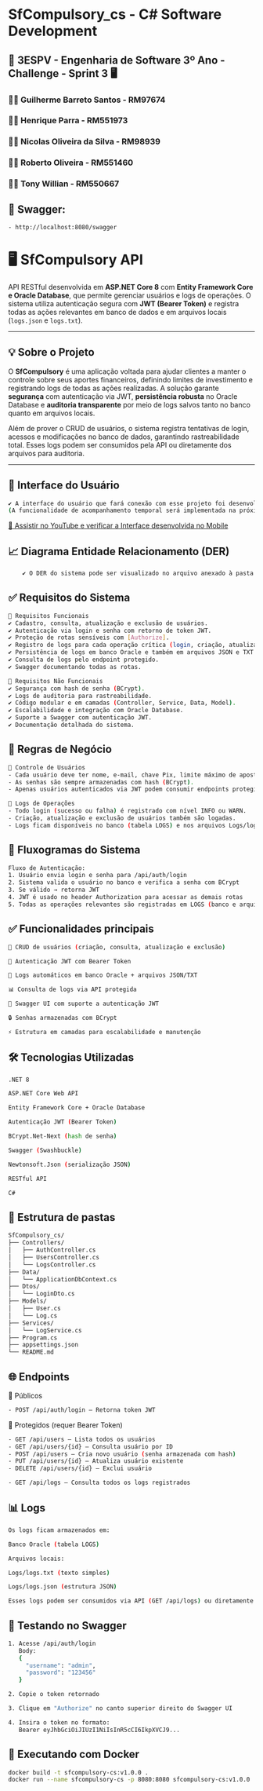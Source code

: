 ﻿# SfCompulsory_cs - C# Software Development

## 🚀 3ESPV - Engenharia de Software 3º Ano - Challenge - Sprint 3 🖥️
### 🧑‍💻 Guilherme Barreto Santos - RM97674
### 🧑‍💻 Henrique Parra - RM551973
### 🧑‍💻 Nicolas Oliveira da Silva - RM98939
### 🧑‍💻 Roberto Oliveira - RM551460
### 🧑‍💻 Tony Willian - RM550667

## 📄 Swagger:
	- http://localhost:8080/swagger

# 🖥️  SfCompulsory API

API RESTful desenvolvida em **ASP.NET Core 8** com **Entity Framework Core e Oracle Database**, que permite gerenciar usuários e logs de operações. O sistema utiliza autenticação segura com **JWT (Bearer Token)** e registra todas as ações relevantes em banco de dados e em arquivos locais (`logs.json` e `logs.txt`).

---

## 💡 Sobre o Projeto

O **SfCompulsory** é uma aplicação voltada para ajudar clientes a manter o controle sobre seus aportes financeiros, definindo limites de investimento e registrando logs de todas as ações realizadas. A solução garante **segurança** com autenticação via JWT, **persistência robusta** no Oracle Database e **auditoria transparente** por meio de logs salvos tanto no banco quanto em arquivos locais.

Além de prover o CRUD de usuários, o sistema registra tentativas de login, acessos e modificações no banco de dados, garantindo rastreabilidade total. Esses logs podem ser consumidos pela API ou diretamente dos arquivos para auditoria.

---
## 📱 Interface do Usuário
```bash
✔️ A interface do usuário que fará conexão com esse projeto foi desenvolvida em React Native na disciplina de Mobile Development, e pode ser conferida neste link:  
(A funcionalidade de acompanhamento temporal será implementada na próxima sprint, apesar do painel já estar concluído no front-end.)
```
[🔗 Assistir no YouTube e verificar a Interface desenvolvida no Mobile](https://www.youtube.com/watch?v=-WHlevglnhs)  



## 📈 Diagrama Entidade Relacionamento (DER)
```bash
    ✔️ O DER do sistema pode ser visualizado no arquivo anexado à pasta raíz do projeto de nome: "diagrama_ER.png"
```

## ✅ Requisitos do Sistema
```bash
🔹 Requisitos Funcionais
✔️ Cadastro, consulta, atualização e exclusão de usuários.
✔️ Autenticação via login e senha com retorno de token JWT.
✔️ Proteção de rotas sensíveis com [Authorize].
✔️ Registro de logs para cada operação crítica (login, criação, atualização e exclusão).
✔️ Persistência de logs em banco Oracle e também em arquivos JSON e TXT.
✔️ Consulta de logs pelo endpoint protegido.
✔️ Swagger documentando todas as rotas.

🔹 Requisitos Não Funcionais
✔️ Segurança com hash de senha (BCrypt).
✔️ Logs de auditoria para rastreabilidade.
✔️ Código modular e em camadas (Controller, Service, Data, Model).
✔️ Escalabilidade e integração com Oracle Database.
✔️ Suporte a Swagger com autenticação JWT.
✔️ Documentação detalhada do sistema.
```

## 🔄 Regras de Negócio
```bash
🔐 Controle de Usuários
- Cada usuário deve ter nome, e-mail, chave Pix, limite máximo de aposta, username e senha.
- As senhas são sempre armazenadas com hash (BCrypt).
- Apenas usuários autenticados via JWT podem consumir endpoints protegidos.

🧾 Logs de Operações
- Todo login (sucesso ou falha) é registrado com nível INFO ou WARN.
- Criação, atualização e exclusão de usuários também são logadas.
- Logs ficam disponíveis no banco (tabela LOGS) e nos arquivos Logs/logs.json e Logs/logs.txt.
```

## 🧩 Fluxogramas do Sistema
```bash
Fluxo de Autenticação:
1. Usuário envia login e senha para /api/auth/login
2. Sistema valida o usuário no banco e verifica a senha com BCrypt
3. Se válido → retorna JWT
4. JWT é usado no header Authorization para acessar as demais rotas
5. Todas as operações relevantes são registradas em LOGS (banco e arquivos)
```

## ✅ Funcionalidades principais
```bash
👤 CRUD de usuários (criação, consulta, atualização e exclusão)

🔐 Autenticação JWT com Bearer Token

🧾 Logs automáticos em banco Oracle + arquivos JSON/TXT

📊 Consulta de logs via API protegida

📄 Swagger UI com suporte a autenticação JWT

🔒 Senhas armazenadas com BCrypt

⚡ Estrutura em camadas para escalabilidade e manutenção
```

## 🛠️ Tecnologias Utilizadas
```bash
.NET 8

ASP.NET Core Web API

Entity Framework Core + Oracle Database

Autenticação JWT (Bearer Token)

BCrypt.Net-Next (hash de senha)

Swagger (Swashbuckle)

Newtonsoft.Json (serialização JSON)

RESTful API

C#
```

## 📁 Estrutura de pastas
```bash
SfCompulsory_cs/
├── Controllers/
│   ├── AuthController.cs
│   ├── UsersController.cs
│   └── LogsController.cs
├── Data/
│   └── ApplicationDbContext.cs
├── Dtos/
│   └── LoginDto.cs
├── Models/
│   ├── User.cs
│   └── Log.cs
├── Services/
│   └── LogService.cs
├── Program.cs
├── appsettings.json
└── README.md
```

## 🌐 Endpoints
📌 Públicos
```bash
- POST /api/auth/login – Retorna token JWT
```
🔐 Protegidos (requer Bearer Token)
```bash
- GET /api/users – Lista todos os usuários
- GET /api/users/{id} – Consulta usuário por ID
- POST /api/users – Cria novo usuário (senha armazenada com hash)
- PUT /api/users/{id} – Atualiza usuário existente
- DELETE /api/users/{id} – Exclui usuário

- GET /api/logs – Consulta todos os logs registrados
```

## 📊 Logs
```bash
Os logs ficam armazenados em:

Banco Oracle (tabela LOGS)

Arquivos locais:

Logs/logs.txt (texto simples)

Logs/logs.json (estrutura JSON)

Esses logs podem ser consumidos via API (GET /api/logs) ou diretamente nos arquivos.
```

## 🧪 Testando no Swagger
```bash
1. Acesse /api/auth/login
   Body:
   {
     "username": "admin",
     "password": "123456"
   }

2. Copie o token retornado

3. Clique em "Authorize" no canto superior direito do Swagger UI

4. Insira o token no formato:
   Bearer eyJhbGciOiJIUzI1NiIsInR5cCI6IkpXVCJ9...
```

## 🐳 Executando com Docker
```bash
docker build -t sfcompulsory-cs:v1.0.0 .
docker run --name sfcompulsory-cs -p 8080:8080 sfcompulsory-cs:v1.0.0
```
